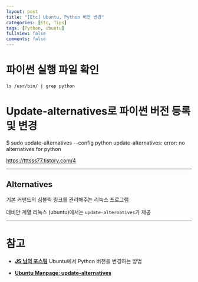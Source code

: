 ```yaml
---
layout: post
title: "[Etc] Ubuntu, Python 버전 변경"
categories: [Etc, Tips]
tags: [Python, ubuntu]
fullview: false
comments: false
---
```


# 파이썬 실행 파일 확인

```
ls /usr/bin/ | grep python
```

# Update-alternatives로 파이썬 버전 등록 및 변경

<div class="cssterm">
$ sudo update-alternatives --config python
update-alternatives: error: no alternatives for python
</div>

<https://tttsss77.tistory.com/4>


---

## Alternatives

기본 커맨드의 심볼릭 링크를 관리해주는 리눅스 프로그램

데비안 계열 리눅스 (ubuntu)에서는 `update-alternatives`가 제공

---

# 참고

- **[JS 님의 포스팅](https://codechacha.com/ko/change-python-version/ "Ubuntu에서 Python 버전을 변경하는 방법")**
Ubuntu에서 Python 버전을 변경하는 방법

- **[Ubuntu Manpage: update-alternatives](http://manpages.ubuntu.com/manpages/trusty/man8/update-alternatives.8.html "Manpage")**
